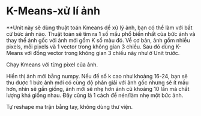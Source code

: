 # K-Means-xử lí ảnh

**Unit này sẽ dùng thuật toán Kmeans để xử lý ảnh, bạn có thể làm với bất cứ bức ảnh nào. 
Thuật toán sẽ tìm ra 1 số mầu phổ biến nhất của bức ảnh và thay thế ảnh gốc với ảnh mới gồm K số màu đó. 
Về cơ bản, ảnh gồm nhiều pixels, mỗi pixels và 1 vector trong không gian 3 chiều.
Sau đó dùng K-Means với đống vector trong không gian 3 chiều này như ở Unit trước.

Chạy Kmeans với từng pixel của ảnh.

Hiển thị ảnh mới bằng numpy.
 Nếu để số k cao như khoảng 16-24, bạn sẽ thu được 1 bức ảnh mới có cùng độ phân giải với ảnh gốc nhưng sẽ ít mầu hơn, nhìn sẽ gần giống, ảnh mới sẽ nhẹ hơn ảnh cũ khoảng 10 lần mà chất lượng khá giống nhau.
Đây cũng là 1 cách để nén/làm nhẹ một bức ảnh.

Tự reshape ma trận bằng tay, không dùng thư viện.
 

